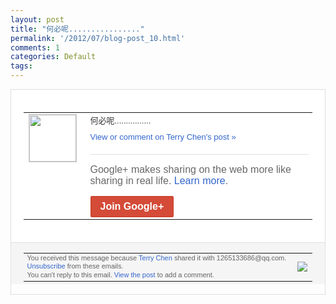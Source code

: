 ```yaml
---
layout: post
title: "何必呢................"
permalink: '/2012/07/blog-post_10.html'
comments: 1
categories: Default
tags: 
---
```

<div style="border:solid 1px #dfdfdf;color:#686868;font:13px Arial"><div style="background-color:#fff;padding:20px;"><table cellpadding="0" cellspacing="0"><tr><td style="padding-right:15px;vertical-align:top"><a href="https://plus.google.com/_/notifications/emlink?emrecipient=109554455967099403328&amp;emid=CNjr8_PtjrECFWMQ7Aod5GIAAA&amp;path=%2F108643996575278738906&amp;dt=1341914724763&amp;uob=8"><img height="75" src="https://lh3.googleusercontent.com/-KKRGTyJ5Bl0/AAAAAAAAAAI/AAAAAAAAEEY/jllxqER5dCk/s75-c-k-a/photo.jpg" style="border:solid 1px #cccccc;" width="75"/></a></td><td style="width:578px;color:#333;font:13px Arial;vertical-align:top;"><div style="padding-bottom:10px">何必呢................</div><a href="https://plus.google.com/_/notifications/emlink?emrecipient=109554455967099403328&amp;emid=CNjr8_PtjrECFWMQ7Aod5GIAAA&amp;path=%2F108643996575278738906%2Fposts%2FUWLUoEF7EeZ%3Fgpinv%3DAMIXal83RKAFxoGWMoWck9QHaZ-r9-ItjLJxwmTRIQEaU4-M2JuJ1AQahBjfNow-JmRAzkybrDILi-nkYLVz8cChIFtkebtOnVEpO9hYkUsAnpNrqGDV698&amp;dt=1341914724763&amp;uob=8" style="color:#3366CC;text-decoration:none;">View or comment on Terry Chen's post »</a><div style="margin-top:20px;border-top:solid 1px #dfdfdf"><div style="padding:15px 0;color:#686868;font:16px Arial;">Google+ makes sharing on the web more like sharing in real life. <a href="http://www.google.com/+/learnmore/" style="color:#3366CC;text-decoration:none;">Learn more</a>.</div><a href="https://plus.google.com/_/notifications/emlink?emrecipient=109554455967099403328&amp;emid=CNjr8_PtjrECFWMQ7Aod5GIAAA&amp;path=%2F%3Fgpinv%3DAMIXal83RKAFxoGWMoWck9QHaZ-r9-ItjLJxwmTRIQEaU4-M2JuJ1AQahBjfNow-JmRAzkybrDILi-nkYLVz8cChIFtkebtOnVEpO9hYkUsAnpNrqGDV698&amp;dt=1341914724763&amp;uob=8" style="display:inline-block;padding:7px 15px;background-color:#d44b38; color:#fff;font-size:16px; font-weight:bold;border-radius:2px;-webkit-border-radius:2px; -moz-border-radius:2px;border:solid 1px #c43b28; white-space:nowrap;text-decoration:none">Join Google+</a></div></td></tr></table></div><div style="border-top:solid 1px #dfdfdf;padding:0 20px; background-color:#f5f5f5"><table cellpadding="0" cellspacing="0" style="height:50px"><tbody><tr><td style="vertical-align:middle;width:100%; color:#636363;font:11px Arial; line-height:120%">You received this message because <a href="https://plus.google.com/_/notifications/emlink?emrecipient=109554455967099403328&amp;emid=CNjr8_PtjrECFWMQ7Aod5GIAAA&amp;path=%2F108643996575278738906%3Fgpinv%3DAMIXal83RKAFxoGWMoWck9QHaZ-r9-ItjLJxwmTRIQEaU4-M2JuJ1AQahBjfNow-JmRAzkybrDILi-nkYLVz8cChIFtkebtOnVEpO9hYkUsAnpNrqGDV698&amp;dt=1341914724763&amp;uob=8" style="color:#3366CC;text-decoration:none;">Terry Chen</a> shared it with 1265133686@qq.com. <a href="https://plus.google.com/_/notifications/emlink?emrecipient=109554455967099403328&amp;emid=CNjr8_PtjrECFWMQ7Aod5GIAAA&amp;path=%2F_%2Fnonplus%2Femailsettings%3Fgpinv%3DAMIXal83RKAFxoGWMoWck9QHaZ-r9-ItjLJxwmTRIQEaU4-M2JuJ1AQahBjfNow-JmRAzkybrDILi-nkYLVz8cChIFtkebtOnVEpO9hYkUsAnpNrqGDV698%26est%3DADH5u8Wb-88vB5ztLs8SF82KFOURsLC_Md0va0xEdUzzi4_zQyhTBiCAWHe5eT7JFQx3WoaYdibGJuFAv5yzS02X5XXx9sDMpfGvwZf4RVycuZlJpbr7YhGD-k8qngSBnOIJlAoPeYRs&amp;dt=1341914724763&amp;uob=8" style="color:#3366CC;text-decoration:none;">Unsubscribe</a> from these emails.<br/>You can't reply to this email. <a href="https://plus.google.com/_/notifications/emlink?emrecipient=109554455967099403328&amp;emid=CNjr8_PtjrECFWMQ7Aod5GIAAA&amp;path=%2F108643996575278738906%2Fposts%2FUWLUoEF7EeZ%3Fgpinv%3DAMIXal83RKAFxoGWMoWck9QHaZ-r9-ItjLJxwmTRIQEaU4-M2JuJ1AQahBjfNow-JmRAzkybrDILi-nkYLVz8cChIFtkebtOnVEpO9hYkUsAnpNrqGDV698&amp;dt=1341914724763&amp;uob=8" style="color:#3366CC;text-decoration:none;">View the post</a> to add a comment.<br/></td><td><img src="https://ssl.gstatic.com/s2/oz/images/notifications/logo/google-plus-6617a72bb36cc548861652780c9e6ff1.png"/></td></tr></tbody></table></div></div>